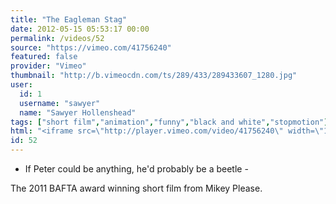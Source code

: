 ```yaml
---
title: "The Eagleman Stag"
date: 2012-05-15 05:53:17 00:00
permalink: /videos/52
source: "https://vimeo.com/41756240"
featured: false
provider: "Vimeo"
thumbnail: "http://b.vimeocdn.com/ts/289/433/289433607_1280.jpg"
user:
  id: 1
  username: "sawyer"
  name: "Sawyer Hollenshead"
tags: ["short film","animation","funny","black and white","stopmotion"]
html: "<iframe src=\"http://player.vimeo.com/video/41756240\" width=\"1280\" height=\"720\" frameborder=\"0\" webkitAllowFullScreen mozallowfullscreen allowFullScreen></iframe>"
id: 52
---
```


- If Peter could be anything, he'd probably be a beetle -

The 2011 BAFTA award winning short film from Mikey Please.